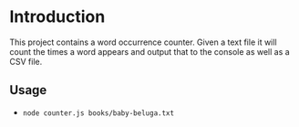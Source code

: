 # Introduction

This project contains a word occurrence counter.  Given a text file it will count the times a word appears and output that to the console as well as a CSV file.

## Usage

- `node counter.js books/baby-beluga.txt`
